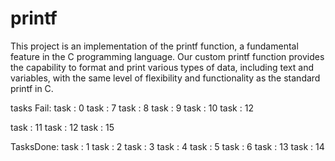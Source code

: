 # printf
This project is an implementation of the printf function, a fundamental feature in the C programming language. Our custom printf function provides the capability to format and print various types of data, including text and variables, with the same level of flexibility and functionality as the standard printf in C.

tasks Fail:
task : 0
task : 7
task : 8
task : 9
task : 10
task : 12

task : 11
task : 12
task : 15


TasksDone:
task : 1
task : 2
task : 3
task : 4
task : 5
task : 6
task : 13
task : 14






